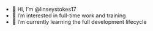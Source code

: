 - 👋 Hi, I’m @linseystokes17
- 👀 I’m interested in full-time work and training
- 🌱 I’m currently learning the full development lifecycle


